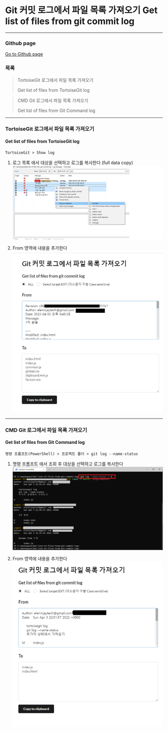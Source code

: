 Git 커밋 로그에서 파일 목록 가져오기 Get list of files from git commit log
=============

---------------------------------------

### Github page
[Go to Github page](https://eleninjaytech.github.io/Get-list-of-files-from-git-commit-log/)

### 목록
> TortoiseGit 로그에서 파일 목록 가져오기
> 
> Get list of files from TortoiseGit log

> CMD Git 로그에서 파일 목록 가져오기
> 
> Get list of files from Git Command log

---------------------------------------

### TortoiseGit 로그에서 파일 목록 가져오기
#### Get list of files from TortoiseGit log

    TortoiseGit > Show log

1. 로그 목록 에서 대상을 선택하고 로그를 복사한다 (full data copy)
![ex_screenshot](./img/tgit1.png)

2. From 영역에 내용을 추가한다
![ex_screenshot](./img/tgit2.png)

---------------------------------------

### CMD Git 로그에서 파일 목록 가져오기
#### Get list of files from Git Command log

    명령 프롬프트(PowerShell) > 프로젝트 폴더 > git log --name-status

1. 명령 프롬프트 에서 조회 후 대상을 선택하고 로그를 복사한다
   ![ex_screenshot](./img/cmd1.png)

2. From 영역에 내용을 추가한다
   ![ex_screenshot](./img/cmd2.png)